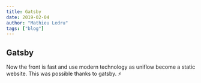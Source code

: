 ```yaml
---
title: Gatsby
date: 2019-02-04
author: "Mathieu Ledru"
tags: ["blog"]
---
```


## Gatsby

Now the front is fast and use modern technology as uniflow become a static website. This was possible thanks to gatsby. ⚡️

